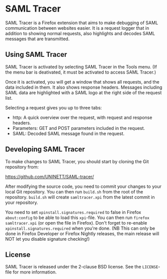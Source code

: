 SAML Tracer
===========

SAML Tracer is a Firefox extension that aims to make debugging of
SAML communication between websites easier. It is a request logger that
in addition to showing normal requests, also highlights and decodes
SAML messages that are transmitted.


Using SAML Tracer
-----------------

SAML Tracer is activated by selecting SAML Tracer in the Tools menu.
(If the menu bar is deativated, it must be activated to access SAML
Tracer.)

Once it is activated, you will get a window that shows all requests,
and the data included in them. It also shows response headers.
Messages including SAML data are highlighted with a SAML logo at the
right side of the request list.

Selecting a request gives you up to three tabs:

* http: A quick overview over the request, with request and response
  headers.
* Parameters: GET and POST parameters included in the request.
* SAML: Decoded SAML message found in the request.


Developing SAML Tracer
----------------------

To make changes to SAML Tracer, you should start by cloning the Git
repository from:

  https://github.com/UNINETT/SAML-tracer/

After modifying the source code, you need to commit your changes to
your local Git repository. You can then run `build.sh` from the
root of the repository. `build.sh` will create `samltracer.xpi` from
the latest commit in your repository.

You need to set `xpinstall.signatures.required` to false in Firefox
`about:config` to be able to load this `xpi`-file. You can then run
`firefox samltracer.xpi` (or open the file in Firefox). Don't forget
to re-enable `xpinstall.signatures.required` when you're done. 
(NB This can only be done in Firefox Developer or Firefox Nightly 
releases, the main release will NOT let you disable signature checking!)


License
-------

SAML Tracer is released under the 2-clause BSD license. See the
`LICENSE`-file for more information.
